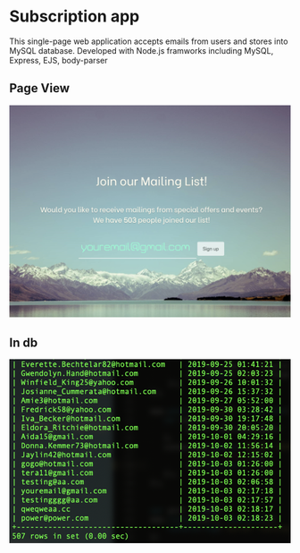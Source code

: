 # Subscription app
This single-page web application accepts emails from users and stores into MySQL database. Developed with Node.js framworks including MySQL, Express, EJS, body-parser

## Page View
<img src="/views/img/1.png">


## In db
<img src="/views/img/2.png">